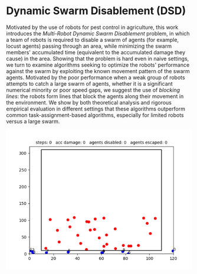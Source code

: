 # Dynamic Swarm Disablement (DSD)

Motivated by the use of robots for pest control in agriculture, this work introduces the _Multi-Robot Dynamic Swarm Disablement_ problem, in which a team of robots is required to disable a swarm of agents (for example, locust agents) passing through an area, while minimizing the swarm members' accumulated time (equivalent to the accumulated damage they cause) in the area.
Showing that the problem is hard even in naive settings, we turn to examine algorithms seeking to optimize the robots' performance against the swarm by exploiting the known movement pattern of the swarm agents.
Motivated by the poor performance when a weak group of robots attempts to catch a large swarm of agents, whether it is a significant numerical minority or poor speed gaps, we suggest the use of _blocking lines_: the robots form lines that block the agents along their movement in the environment.
We show by both theoretical analysis and rigorous empirical evaluation in different settings that these algorithms outperform common task-assignment-based algorithms, especially for limited robots versus a large swarm.

![StaticLinePlanner](StaticLinePlanner_readme.gif)



